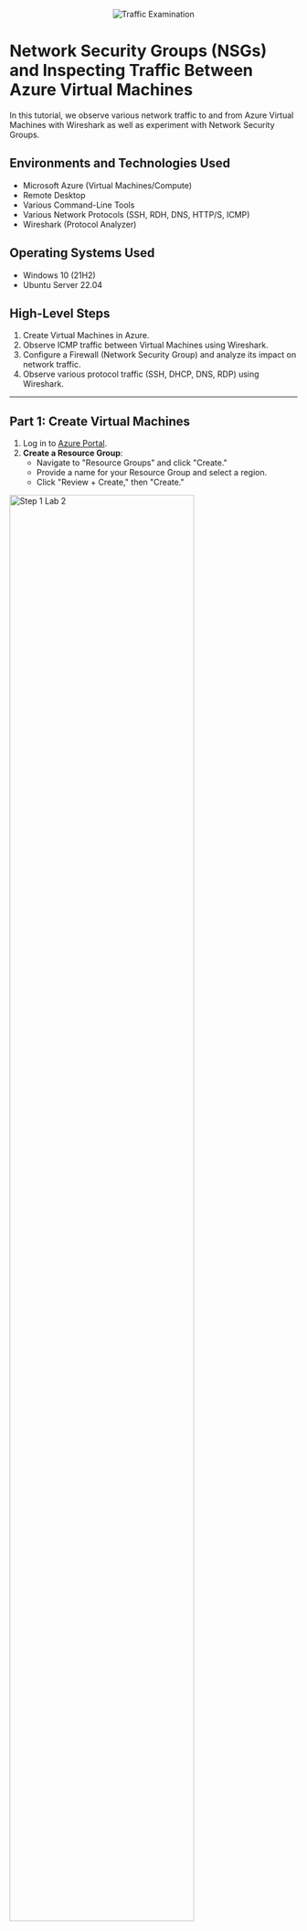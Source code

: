 <p align="center">
  <img src="https://i.imgur.com/Ua7udoS.png" alt="Traffic Examination"/>
</p>

# Network Security Groups (NSGs) and Inspecting Traffic Between Azure Virtual Machines

In this tutorial, we observe various network traffic to and from Azure Virtual Machines with Wireshark as well as experiment with Network Security Groups.

## Environments and Technologies Used

- Microsoft Azure (Virtual Machines/Compute)
- Remote Desktop
- Various Command-Line Tools
- Various Network Protocols (SSH, RDH, DNS, HTTP/S, ICMP)
- Wireshark (Protocol Analyzer)

## Operating Systems Used

- Windows 10 (21H2)
- Ubuntu Server 22.04

## High-Level Steps

1. Create Virtual Machines in Azure.
2. Observe ICMP traffic between Virtual Machines using Wireshark.
3. Configure a Firewall (Network Security Group) and analyze its impact on network traffic.
4. Observe various protocol traffic (SSH, DHCP, DNS, RDP) using Wireshark.

---

## Part 1: Create Virtual Machines

1. Log in to [Azure Portal](https://portal.azure.com/).
2. **Create a Resource Group**:
   - Navigate to "Resource Groups" and click "Create."
   - Provide a name for your Resource Group and select a region.
   - Click "Review + Create," then "Create."
  
<p>
<img src="https://i.imgur.com/nkfDzdG.png" height="80%" width="80%" alt="Step 1 Lab 2"/>
</p>

3. **Create a Windows 10 Virtual Machine**:
   - Navigate to "Virtual Machines" and click "Create."
   - Select the Resource Group you just created.
   - Configure the Virtual Machine:
     - OS: Windows 10
     - Create username and password
     - Head to the Networking section, then create a new virtual network titled "Lab2-vnet"
   - Complete the setup and deploy the VM.
  
<p>
<img src="https://i.imgur.com/ln5shD0.png" height="80%" width="80%" alt="Step 1 Lab 2"/>
</p>

<p>
<img src="https://i.imgur.com/dBrcujc.png" height="80%" width="80%" alt="Step 1 Lab 2"/>
</p>

<p>
<img src="https://i.imgur.com/MCv4Q1g.png" height="80%" width="80%" alt="Step 1 Lab 2"/>
</p>

<p>
<img src="https://i.imgur.com/iU9lo7m.png" height="80%" width="80%" alt="Step 1 Lab 2"/>
</p>

4. **Create a Linux (Ubuntu) Virtual Machine**:
   - Navigate to "Virtual Machines" and click "Create."
   - Select the same Resource Group and Virtual Network used for the Windows 10 VM.
   - Configure the Virtual Machine:
     - OS: Ubuntu Server 22.04
     - Authentication: Username/Password.
   - Ensure both VMs are in the same Virtual Network and Subnet as the Windows 10 VM.
   - Complete the setup and deploy the VM.

<p>
<img src="https://i.imgur.com/uWwnh01.png" height="80%" width="80%" alt="Step 1 Lab 2"/>
</p>

<p>
<img src="https://i.imgur.com/6iHplkL.png" height="80%" width="80%" alt="Step 1 Lab 2"/>
</p>

<p>
<img src="https://i.imgur.com/K2kS6ye.png" height="80%" width="80%" alt="Step 1 Lab 2"/>
</p>

<p>
<img src="https://i.imgur.com/HhOHkjo.png" height="80%" width="80%" alt="Step 1 Lab 2"/>
</p>
---

## Part 2: Observe ICMP Traffic

1. Use [Microsoft Remote Desktop](https://apps.microsoft.com/store) to connect to your Windows 10 Virtual Machine (if on Mac, install the client first).
2. **Install Wireshark** on the Windows 10 VM:
   - Download and install Wireshark from [https://www.wireshark.org/](https://www.wireshark.org/).
3. Open Wireshark and start a packet capture.
4. Filter for ICMP traffic in Wireshark.
5. Retrieve the private IP address of the Ubuntu VM and attempt to ping it from the Windows 10 VM:
   - Open Command Prompt or PowerShell and run: `ping <Ubuntu VM Private IP>`.
   - Observe the ping requests and replies in Wireshark.
6. From the Windows 10 VM, ping a public website (e.g., `www.google.com`) and observe the ICMP traffic in Wireshark.

<p>
<img src="https://i.imgur.com/nkfDzdG.png" height="80%" width="80%" alt="Step 1 Lab 2"/>
</p>

<p>
<img src="https://i.imgur.com/nkfDzdG.png" height="80%" width="80%" alt="Step 1 Lab 2"/>
</p>

---

## Part 3: Configure a Firewall (Network Security Group)

### Observe ICMP Traffic with Firewall Changes

1. Initiate a continuous ping from your Windows 10 VM to the Ubuntu VM:
   - Command: `ping <Ubuntu VM Private IP> -t`.
2. Open the Network Security Group associated with the Ubuntu VM.
3. Disable inbound ICMP traffic in the Network Security Group.
4. Observe the ICMP traffic in Wireshark and the command line Ping activity (should stop).
5. Re-enable ICMP traffic in the Network Security Group.
6. Observe the ICMP traffic in Wireshark and the command line Ping activity (should resume).
7. Stop the ping activity.

<p>
<img src="https://i.imgur.com/nkfDzdG.png" height="80%" width="80%" alt="Step 1 Lab 2"/>
</p>

<p>
<img src="https://i.imgur.com/nkfDzdG.png" height="80%" width="80%" alt="Step 1 Lab 2"/>
</p>

<p>
<img src="https://i.imgur.com/nkfDzdG.png" height="80%" width="80%" alt="Step 1 Lab 2"/>
</p>

<p>
<img src="https://i.imgur.com/nkfDzdG.png" height="80%" width="80%" alt="Step 1 Lab 2"/>
</p>

### Observe SSH Traffic

1. In Wireshark, start a new packet capture and filter for SSH traffic.
2. From the Windows 10 VM, SSH into the Ubuntu VM:
   - Command: `ssh <username>@<Ubuntu VM Private IP>`.
   - Enter the password when prompted.
3. Type commands within the SSH session and observe the SSH traffic in Wireshark.
4. Exit the SSH session: `exit`.

### Observe DHCP Traffic

1. In Wireshark, filter for DHCP traffic.
2. From the Windows 10 VM, issue a new IP address:
   - Open PowerShell as admin and run: `ipconfig /renew`.
3. Observe the DHCP traffic in Wireshark.

### Observe DNS Traffic

1. In Wireshark, filter for DNS traffic.
2. From the Windows 10 VM, use `nslookup` to find IP addresses for websites:
   - Example: `nslookup google.com`, `nslookup disney.com`.
3. Observe the DNS traffic in Wireshark.

### Observe RDP Traffic

1. In Wireshark, filter for RDP traffic:
   - Use the filter: `tcp.port == 3389`.
2. Observe the continuous RDP traffic between the Windows 10 VM and your local machine.
   - **Why is traffic continuous?**
     - The RDP protocol streams a live session, so traffic is constantly transmitted.

---

## Actions and Observations

<p>
  <img src="https://i.imgur.com/DJmEXEB.png" height="80%" width="80%" alt="Observations"/>
</p>

Throughout the lab, observe how different protocols generate unique traffic patterns in Wireshark and how Network Security Group rules impact connectivity.
